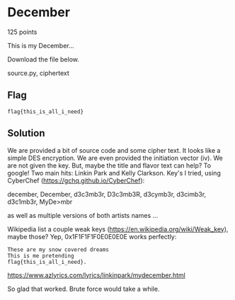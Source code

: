 # December
125 points

This is my December...

Download the file below.

source.py, ciphertext

## Flag 
```shell
flag{this_is_all_i_need}
```

## Solution
We are provided a bit of source code and some cipher text. It looks like a simple DES encryption. We are even provided the initiation vector (iv). We are not given the key. But, maybe the title and flavor text can help? To google! Two main hits: Linkin Park and Kelly Clarkson. Key's I tried, using CyberChef (https://gchq.github.io/CyberChef):

december, December, d3c3mb3r, D3c3mb3R, d3cymb3r, d3cimb3r, d3c1mb3r, MyDe>mbr

as well as multiple versions of both artists names ...

Wikipedia list a couple weak keys (https://en.wikipedia.org/wiki/Weak_key), maybe those? Yep, 0x1F1F1F1F0E0E0E0E works perfectly:
```shell
These are my snow covered dreams
This is me pretending
flag{this_is_all_i_need}.
```

https://www.azlyrics.com/lyrics/linkinpark/mydecember.html

So glad that worked. Brute force would take a while.